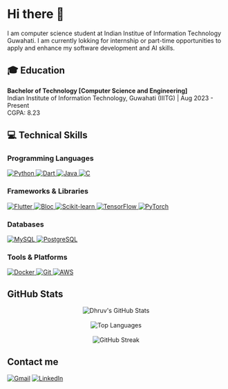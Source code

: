 # Hi there 👋
I am computer science student at Indian Institue of Information Technology Guwahati. I am currently lokking for internship or part-time opportunities to apply and enhance my software development and AI skills.

## 🎓 Education
**Bachelor of Technology [Computer Science and Engineering]**  
Indian Institute of Information Technology, Guwahati (IIITG) | Aug 2023 - Present  
CGPA: 8.23

## 💻 Technical Skills

### Programming Languages  
<p align="left">
  <a href="https://www.python.org/" target="_blank" rel="noreferrer">
    <img src="https://img.shields.io/badge/-Python-3776AB?style=for-the-badge&logo=python&logoColor=white" alt="Python" />
  </a>
  <a href="https://dart.dev/" target="_blank" rel="noreferrer">
    <img src="https://img.shields.io/badge/-Dart-0175C2?style=for-the-badge&logo=dart&logoColor=white" alt="Dart" />
  </a>
  <a href="https://www.java.com/" target="_blank" rel="noreferrer">
    <img src="https://img.shields.io/badge/-Java-007396?style=for-the-badge&logo=java&logoColor=white" alt="Java" />
  </a>
  <a href="https://en.wikipedia.org/wiki/C_(programming_language)" target="_blank" rel="noreferrer">
    <img src="https://img.shields.io/badge/-C-00599C?style=for-the-badge&logo=c&logoColor=white" alt="C" />
  </a>
</p>

### Frameworks & Libraries  
<p align="left">
  <a href="https://flutter.dev/" target="_blank" rel="noreferrer">
    <img src="https://img.shields.io/badge/-Flutter-02569B?style=for-the-badge&logo=flutter&logoColor=white" alt="Flutter" />
  </a>
  <a href="https://bloclibrary.dev/#/" target="_blank" rel="noreferrer">
    <img src="https://img.shields.io/badge/-Bloc-21BFAF?style=for-the-badge&logo=flutter&logoColor=white" alt="Bloc" />
  </a>
  <a href="https://scikit-learn.org/" target="_blank" rel="noreferrer">
    <img src="https://img.shields.io/badge/-Scikit--learn-F7931E?style=for-the-badge&logo=scikit-learn&logoColor=white" alt="Scikit-learn" />
  </a>
  <!-- TensorFlow -->
  <a href="https://www.tensorflow.org/" target="_blank" rel="noreferrer">
    <img src="https://img.shields.io/badge/-TensorFlow-FF6F00?style=for-the-badge&logo=TensorFlow&logoColor=white" alt="TensorFlow" />
  </a>

  <!-- Pytorch -->
  <a href="https://pytorch.org/" target="_blank" rel="noreferrer">
    <img src="https://img.shields.io/badge/-PyTorch-EE4C2C?style=for-the-badge&logo=PyTorch&logoColor=white" alt="PyTorch" />
  </a>
</p>

### Databases  
<p align="left">
  <a href="https://www.mysql.com/" target="_blank" rel="noreferrer">
    <img src="https://img.shields.io/badge/-MySQL-4479A1?style=for-the-badge&logo=mysql&logoColor=white" alt="MySQL" />
  </a>
  <a href="https://www.postgresql.org/" target="_blank" rel="noreferrer">
    <img src="https://img.shields.io/badge/-PostgreSQL-336791?style=for-the-badge&logo=postgresql&logoColor=white" alt="PostgreSQL" />
  </a>
</p>

### Tools & Platforms  
<p align="left">
  <a href="https://www.docker.com/" target="_blank" rel="noreferrer">
    <img src="https://img.shields.io/badge/-Docker-2496ED?style=for-the-badge&logo=docker&logoColor=white" alt="Docker" />
  </a>
  <a href="https://git-scm.com/" target="_blank" rel="noreferrer">
    <img src="https://img.shields.io/badge/-Git-F05032?style=for-the-badge&logo=git&logoColor=white" alt="Git" />
  </a>
  <a href="https://aws.amazon.com/" target="_blank" rel="noreferrer">
    <img src="https://img.shields.io/badge/-AWS-232F3E?style=for-the-badge&logo=amazonaws&logoColor=white" alt="AWS" />
  </a>
</p>

## GitHub Stats

<p align="center">
  <img src="https://github-readme-stats.vercel.app/api?username=dhruv-2615p&count_private=true&show_icons=true&theme=radical" alt="Dhruv's GitHub Stats" />
  <br/>
  <br/>
  <img src="https://github-readme-stats.vercel.app/api/top-langs/?username=dhruv-2615p&layout=compact&theme=radical" alt="Top Languages" />
  <br/>
  <br/>
  <img src="https://streak-stats.demolab.com/?user=dhruv-2615p&theme=radical" alt="GitHub Streak" />
</p>

  
## Contact me
[![Gmail](https://img.shields.io/badge/-dhruv1511parmar@gmail.com-D14836?style=flat-square&logo=gmail&logoColor=white)](mailto:dhruv1511parmar@gmail.com)
[![LinkedIn](https://img.shields.io/badge/-LinkedIn-0077B5?style=flat-square&logo=linkedin&logoColor=white)](https://www.linkedin.com/in/dhruv-parmar-23b7aa289/)
